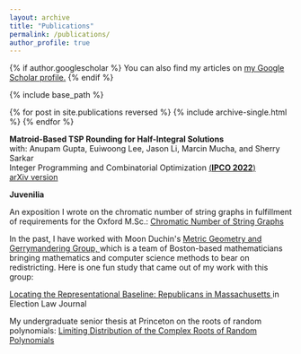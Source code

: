 ```yaml
---
layout: archive
title: "Publications"
permalink: /publications/
author_profile: true
---
```


{% if author.googlescholar %}
  You can also find my articles on <u><a href="{{author.googlescholar}}">my Google Scholar profile</a>.</u>
{% endif %}

{% include base_path %}

{% for post in site.publications reversed %}
  {% include archive-single.html %}
{% endfor %}

**Matroid-Based TSP Rounding for Half-Integral Solutions**  
  with: Anupam Gupta, Euiwoong Lee, Jason Li, Marcin Mucha, and Sherry Sarkar  
  Integer Programming and Combinatorial Optimization <a href="https://www.ipco2022.com/home"> (**IPCO 2022**) </a>  
  <a href="https://arxiv.org/abs/2111.09290"> arXiv version </a>
  
 **Juvenilia**
 
 An exposition I wrote on the chromatic number of string graphs in fulfillment of requirements for the Oxford M.Sc.: 
 <a href="{{ hanewman.github.io }}/_pages/diss.pdf"> Chromatic Number of String Graphs </a>
 
In the past, I have worked with Moon Duchin's <a href="https://mggg.org/"> Metric Geometry and Gerrymandering Group, </a> which is a team of Boston-based mathematicians bringing mathematics and computer science methods to bear on redistricting. Here is one fun study that came out of my work with this group: 

<a href="{{ hanewman.github.io }}/_pages/elj.pdf">  Locating the Representational Baseline: Republicans in Massachusetts </a> in Election Law Journal 


My undergraduate senior thesis at Princeton on the roots of random polynomials: 
 <a href="{{ hanewman.github.io }}/_pages/thesis.pdf"> Limiting Distribution of the Complex Roots of Random Polynomials </a>

